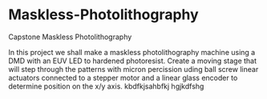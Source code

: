 # Maskless-Photolithography
Capstone Maskless Photolithography

In this project we shall make a maskless photolithography machine using a DMD with an EUV LED to hardened photoresist. Create a moving stage that will step through the patterns with micron percission uding ball screw linear actuators connected to a stepper motor and a linear glass encoder to determine position on the x/y axis.
kbdfkjsahbfkj
hgjkdfshg